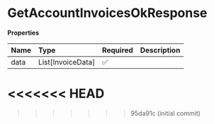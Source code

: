 # GetAccountInvoicesOkResponse

**Properties**

| Name | Type              | Required | Description |
| :--- | :---------------- | :------- | :---------- |
| data | List[InvoiceData] | ✅       |             |
<<<<<<< HEAD
=======

<!-- This file was generated by liblab | https://liblab.com/ -->
>>>>>>> 95da91c (initial commit)
